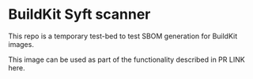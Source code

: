 # BuildKit Syft scanner

This repo is a temporary test-bed to test SBOM generation for BuildKit images.

This image can be used as part of the functionality described in PR LINK here.

